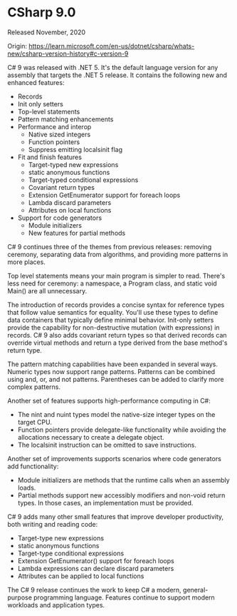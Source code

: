 # CSharp 9.0
Released November, 2020

Origin: https://learn.microsoft.com/en-us/dotnet/csharp/whats-new/csharp-version-history#c-version-9

C# 9 was released with .NET 5. It's the default language version for any assembly that targets the .NET 5 release. It contains the following new and enhanced features:

* Records
* Init only setters
* Top-level statements
* Pattern matching enhancements
* Performance and interop
  * Native sized integers
  * Function pointers
  * Suppress emitting localsinit flag
* Fit and finish features
  * Target-typed new expressions
  * static anonymous functions
  * Target-typed conditional expressions
  * Covariant return types
  * Extension GetEnumerator support for foreach loops
  * Lambda discard parameters
  * Attributes on local functions
* Support for code generators
  * Module initializers
  * New features for partial methods

C# 9 continues three of the themes from previous releases: removing ceremony, separating data from algorithms, and providing more patterns in more places.

Top level statements means your main program is simpler to read. There's less need for ceremony: a namespace, a Program class, and static void Main() are all unnecessary.

The introduction of records provides a concise syntax for reference types that follow value semantics for equality. You'll use these types to define data containers that typically define minimal behavior. Init-only setters provide the capability for non-destructive mutation (with expressions) in records. C# 9 also adds covariant return types so that derived records can override virtual methods and return a type derived from the base method's return type.

The pattern matching capabilities have been expanded in several ways. Numeric types now support range patterns. Patterns can be combined using and, or, and not patterns. Parentheses can be added to clarify more complex patterns.

Another set of features supports high-performance computing in C#:

* The nint and nuint types model the native-size integer types on the target CPU.
* Function pointers provide delegate-like functionality while avoiding the allocations necessary to create a delegate object.
* The localsinit instruction can be omitted to save instructions.

Another set of improvements supports scenarios where code generators add functionality:

* Module initializers are methods that the runtime calls when an assembly loads.
* Partial methods support new accessibly modifiers and non-void return types. In those cases, an implementation must be provided.

C# 9 adds many other small features that improve developer productivity, both writing and reading code:

* Target-type new expressions
* static anonymous functions
* Target-type conditional expressions
* Extension GetEnumerator() support for foreach loops
* Lambda expressions can declare discard parameters
* Attributes can be applied to local functions

The C# 9 release continues the work to keep C# a modern, general-purpose programming language. Features continue to support modern workloads and application types.
